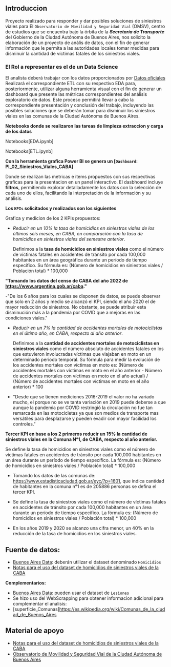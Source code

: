 ## **Introduccion** 

Proyecto realizado para responder y dar posibles soluciones de siniestros viales para El `Observatorio de Movilidad y Seguridad Vial` (OMSV), centro de estudios que se encuentra bajo la órbita de la ***Secretaría de Transporte*** del Gobierno de la Ciudad Autónoma de Buenos Aires, nos solicito la elaboración de un proyecto de anális de datos, con el fin de generar información que le permita a las autoridades locales tomar medidas para disminuir la cantidad de víctimas fatales de los siniestros viales.


### **El Rol a representar es el de un Data Science**

El analista deberá trabajar con los datos proporcionados por [Datos oficiales](https://data.buenosaires.gob.ar/dataset/victimas-siniestros-viales)
Realizará el correspondiente ETL con su respectivo EDA para, posteriormente, utilizar alguna herramienta visual con el fin de generar un dashboard que presente las métricas correspondientes del análisis exploratorio de datos. Este proceso permitirá llevar a cabo la correspondiente presentación y conclusión del trabajo, incluyendo las posibles soluciones que se deberán tomar para disminuir los siniestros viales en las comunas de la Ciudad Autónoma de Buenos Aires.

**Notebooks donde se realizaron las tareas de limpieza extraccion y carga de los datos**

Notebooks[EDA.ipynb]

Notebooks[ETL.ipynb]

**Con la herramienta grafica Power BI se genera un [`Dashboard`: PI_02_Siniestros_Viales_CABA]**

Donde se realizan las metricas e items propuestos con sus respectivas graficas para la presentacion en un panel interactivo.
El dasbhoard incluye **filtros**, permitiendo explorar detalladamente los datos con la selección de cada uno de ellos, facilitando la interpretación de la información y su análisis. 

**Los `KPIs` solicitados y realizados son los siguientes**

Grafica y medicion de los 2 KPIs propuestos:
- *Reducir en un 10% la tasa de homicidios en siniestros viales de los últimos seis meses, en CABA, en comparación con la tasa de homicidios en siniestros viales del semestre anterior*.
  
  Definimos a la **tasa de homicidios en siniestros viales** como el número de víctimas fatales en accidentes de tránsito por cada 100,000 habitantes en un área geográfica durante un período de tiempo específico.
  Su fórmula es: (Número de homicidios en siniestros viales / Población total) * 100,000

**"Tomando los datos del censo de CABA del año 2022 de https://www.argentina.gob.ar/caba."**

-"De los 6 años para los cuales se disponen de datos, se puede observar que solo en 2 años y medio se alcanzó el KPI, siendo el año 2020 el de mayor reducción de siniestros. No obstante, se puede atribuir esta disminución más a la pandemia por COVID que a mejoras en las condiciones viales."
  
- *Reducir en un 7% la cantidad de accidentes mortales de motociclistas en el último año, en CABA, respecto al año anterior*.
  
  Definimos a la **cantidad de accidentes mortales de motociclistas en siniestros viales** como el número absoluto de accidentes fatales en los que estuvieron involucradas víctimas que viajaban en moto en un determinado periodo temporal.
  Su fórmula para medir la evolución de los accidentes mortales con víctimas en moto es: (Número de accidentes mortales con víctimas en moto en el año anterior - Número de accidentes mortales con víctimas en moto en el año actual) / (Número de accidentes mortales con víctimas en moto en el año anterior) * 100

- "Desde que se tienen mediciones 2016-2019 el valor no ha variado mucho, el porque no se ve tanta variación en 2019 puede deberse a que aunque la pandemia por COVID restringió la circulación no fue tan remarcada en las motocicletas ya que son medios de transporte mas versátiles para desplazarse y pueden evadir con mayor facilidad los controles."

**Tercer KPI en base a los 2 primeros reducir un 15% la cantidad de siniestros viales en la Comuna N°1, de CABA, respecto al año anterior.**

Se define la tasa de homicidios en siniestros viales como el número de víctimas fatales en accidentes de tránsito por cada 100,000 habitantes en un área durante un período de tiempo específico. La fórmula es: (Número de homicidios en siniestros viales / Población total) * 100,000


 - Tomando los datos de las comunas de: https://www.estadisticaciudad.gob.ar/eyc/?p=1601, que indica cantidad de habitantes en la comuna n°1 es de 205886 personas se defina el tercer KPI.



 - Se define la tasa de siniestros viales como el número de víctimas fatales en accidentes de tránsito por cada 100,000 habitantes en un área durante un período de tiempo específico. La fórmula es: (Número de homicidios en siniestros viales / Población total) * 100,000



 - En los años 2019 y 2020 se alcanzo una cifra menor, un 40% en la reducción de la tasa de homicidios en los siniestros viales.




## Fuente de datos:
- [Buenos Aires Data](https://data.buenosaires.gob.ar/dataset/victimas-siniestros-viales): deberán utilizar el dataset denominado `Homicidios`
- [Notas para el uso del dataset de homicidios de siniestros viales de la CABA](https://cdn.buenosaires.gob.ar/datosabiertos/datasets/transporte-y-obras-publicas/victimas-siniestros-viales/NOTAS_HOMICIDIOS_SINIESTRO_VIAL.pdf)

**Complementarios:**
- [Buenos Aires Data](https://data.buenosaires.gob.ar/dataset/victimas-siniestros-viales): pueden usar el dataset de `Lesiones`
- Se hizo uso del WebScrapping para obtener informacion adicional para complementar el analisis:
- [superficie_Comunas]https://es.wikipedia.org/wiki/Comunas_de_la_ciudad_de_Buenos_Aires

## Material de apoyo
- [Notas para el uso del dataset de homicidios de siniestros viales de la CABA](https://cdn.buenosaires.gob.ar/datosabiertos/datasets/transporte-y-obras-publicas/victimas-siniestros-viales/NOTAS_HOMICIDIOS_SINIESTRO_VIAL.pdf)
- [Observatorio de Movilidad y Seguridad Vial de la Ciudad Autónoma de Buenos Aires](https://buenosaires.gob.ar/observatorio-de-movilidad-y-seguridad-vial)





  

